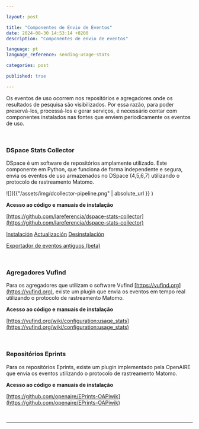 ```yaml
---

layout: post

title: "Componentes de Envio de Eventos"  
date: 2024-08-30 14:53:14 +0200  
description: "Componentes de envio de eventos"

language: pt  
language_reference: sending-usage-stats

categories: post

published: true

---
```


Os eventos de uso ocorrem nos repositórios e agregadores onde os resultados de pesquisa são visibilizados. Por essa razão, para poder preservá-los, processá-los e gerar serviços, é necessário contar com componentes instalados nas fontes que enviem periodicamente os eventos de uso.

<br/>

### **DSpace Stats Collector** 

DSpace é um software de repositórios amplamente utilizado. Este componente em Python, que funciona de forma independente e segura, envia os eventos de uso armazenados no DSpace (4,5,6,7) utilizando o protocolo de rastreamento Matomo.

![]({{"/assets/img/dcollector-pipeline.png" | absolute_url }} )

**Acesso ao código e manuais de instalação**

[https://github.com/lareferencia/dspace-stats-collector](https://github.com/lareferencia/dspace-stats-collector)

[Instalación](https://github.com/lareferencia/dspace-stats-collector/blob/master/README.md)
[Actualización](https://github.com/lareferencia/dspace-stats-collector/blob/master/UPDATE.md)
[Desinstalación](https://github.com/lareferencia/dspace-stats-collector/blob/master/UNINSTALL.md)

[Exportador de eventos antiguos (beta)](https://github.com/lareferencia/dspace-stats-collector/blob/master/EXPORT.md)
  
<br/>

### **Agregadores Vufind**

Para os agregadores que utilizam o software Vufind [https://vufind.org](https://vufind.org), existe um plugin que envia os eventos em tempo real utilizando o protocolo de rastreamento Matomo.

**Acesso ao código e manuais de instalação**

[https://vufind.org/wiki/configuration:usage_stats](https://vufind.org/wiki/configuration:usage_stats)

<br/>

### **Repositórios Eprints** 

Para os repositórios Eprints, existe um plugin implementado pela OpenAIRE que envia os eventos utilizando o protocolo de rastreamento Matomo.

**Acesso ao código e manuais de instalação**

[https://github.com/openaire/EPrints-OAPiwik](https://github.com/openaire/EPrints-OAPiwik)

<br/>

---
